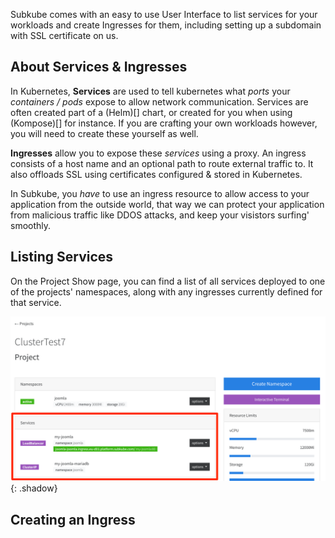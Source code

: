 Subkube comes with an easy to use User Interface to list services for your workloads and create Ingresses for them, including setting up a subdomain with SSL certificate on us.


## About Services & Ingresses

In Kubernetes, **Services** are used to tell kubernetes what *ports* your *containers / pods* expose to allow network communication. Services are often created part of a (Helm)[] chart, or created for you when using (Kompose)[] for instance. If you are crafting your own workloads however, you will need to create these yourself as well.

**Ingresses** allow you to expose these *services* using a proxy. An ingress consists of a host name and an optional path to route external traffic to. It also offloads SSL using certificates configured & stored in Kubernetes.

In Subkube, you *have* to use an ingress resource to allow access to your application from the outside world, that way we can protect your application from malicious traffic like DDOS attacks, and keep your visistors surfing' smoothly.


## Listing Services

On the Project Show page, you can find a list of all services deployed to one of the projects' namespaces, along with any ingresses currently defined for that service.

![Subkube UI Services List](/img/screenshots/services_list.png){: .shadow}


## Creating an Ingress

